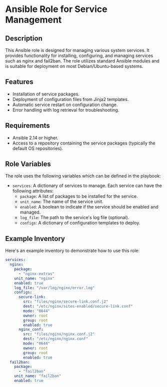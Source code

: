 # Ansible Role for Service Management

## Description

This Ansible role is designed for managing various system services. It provides functionality for installing, configuring, and managing services such as nginx and fail2ban. The role utilizes standard Ansible modules and is suitable for deployment on most Debian/Ubuntu-based systems.

## Features

- Installation of service packages.
- Deployment of configuration files from Jinja2 templates.
- Automatic service restart on configuration change.
- Error handling with log retrieval for troubleshooting.

## Requirements

- Ansible 2.14 or higher.
- Access to a repository containing the service packages (typically the default OS repositories).

## Role Variables

The role uses the following variables which can be defined in the playbook:

- `services`: A dictionary of services to manage. Each service can have the following attributes:
  - `package`: A list of packages to be installed for the service.
  - `unit_name`: The name of the service unit.
  - `enabled`: A boolean to indicate if the service should be enabled and managed.
  - `log_file`: The path to the service's log file (optional).
  - `configs`: A dictionary of configuration templates to deploy.

## Example Inventory

Here's an example inventory to demonstrate how to use this role:

```yaml
services:
  nginx:
    package:
      - "nginx-extras"
    unit_name: "nginx"
    enabled: true
    log_file: "/var/log/nginx/error.log"
    configs:
      secure-link:
        src: "files/nginx/secure-link.conf.j2"
        dest: "/etc/nginx/sites-enabled/secure-link.conf"
        mode: "0644"
        owner: root
        group: root
        enabled: true
      nginx_conf:
        src: "files/nginx/nginx.conf.j2"
        dest: "/etc/nginx/nginx.conf"
        mode: "0644"
        owner: root
        group: root
        enabled: true
  fail2ban:
    package:
      - "fail2ban"
    unit_name: "fail2ban"
    enabled: true
